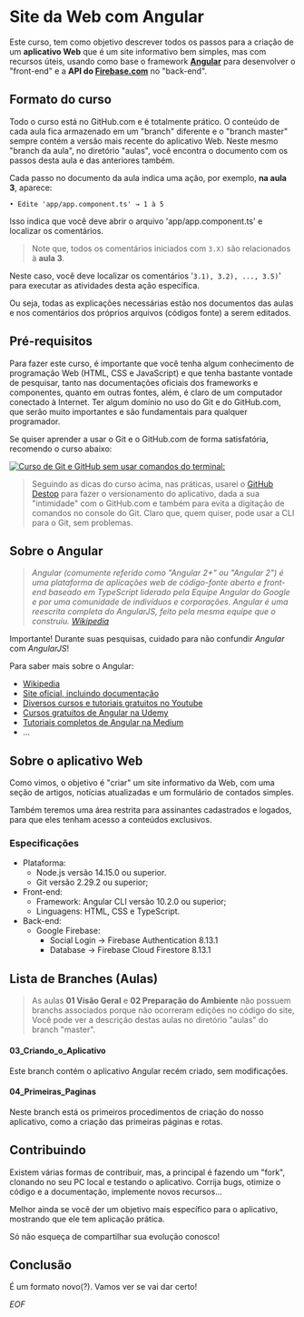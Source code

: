 # Site da Web com Angular

Este curso, tem como objetivo descrever todos os passos para a criação de um **aplicativo Web** que é um site informativo bem simples, mas com recursos úteis, usando como base o framework **[Angular](https://angular.io/)** para desenvolver o "front-end" e a **API do [Firebase.com](https://firebase.com/)** no "back-end".

## Formato do curso

Todo o curso está no GitHub.com e é totalmente prático. O conteúdo de cada aula fica armazenado em um "branch" diferente e o "branch master" sempre contém a versão mais recente do aplicativo Web. Neste mesmo "branch da aula", no diretório "aulas", você encontra o documento com os passos desta aula e das anteriores também.

Cada passo no documento da aula indica uma ação, por exemplo, **na aula 3**, aparece:

```• Edite 'app/app.component.ts' → 1 à 5```

Isso indica que você deve abrir o arquivo 'app/app.component.ts' e localizar os comentários. 

> Note que, todos os comentários iniciados com ``3.X)`` são relacionados à **aula 3**.

Neste caso, você deve localizar os comentários '`3.1), 3.2), ..., 3.5)`' para executar as atividades desta ação específica.

Ou seja, todas as explicações necessárias estão nos documentos das aulas e nos comentários dos próprios arquivos (códigos fonte) a serem editados.

## Pré-requisitos

Para fazer este curso, é importante que você tenha algum conhecimento de programação Web (HTML, CSS e JavaScript) e que tenha bastante vontade de pesquisar, tanto nas documentações oficiais dos frameworks e componentes, quanto em outras fontes, além, é claro de um computador conectado à Internet. Ter algum domínio no uso do Git e do GitHub.com, que serão muito importantes e são fundamentais para qualquer programador.

Se quiser aprender a usar o Git e o GitHub.com de forma satisfatória, recomendo o curso abaixo:

[![Curso de Git e GitHub sem usar comandos do terminal: ](https://lh5.googleusercontent.com/hImN-LhhdbiXvsM9Ed5fRLU2KW-74iGS0bH-Qqf2gkVG1OFA5IzcTM_UBgwLKh54aFCqS236OqlgjB7WaRIruBFJQAPQNByuoScHaIR-va2820P5hGp0=w1280)](https://www.youtube.com/playlist?list=PLHz_AreHm4dm7ZULPAmadvNhH6vk9oNZA)

> Seguindo as dicas do curso acima, nas práticas, usarei o [GitHub Destop](https://desktop.github.com/) para fazer o versionamento do aplicativo, dada a sua "intimidade" com o GitHub.com e também para evita a digitação de comandos no console do Git. Claro que, quem quiser, pode usar a CLI para o Git, sem problemas.

## Sobre o Angular

> *Angular (comumente referido como "Angular 2+" ou "Angular 2") é uma plataforma de aplicações web de código-fonte aberto e front-end baseado em TypeScript liderado pela Equipe Angular do Google e por uma comunidade de indivíduos e corporações. Angular é uma reescrita completa do AngularJS, feito pela mesma equipe que o construiu. [Wikipedia](https://pt.wikipedia.org/wiki/Angular_%28framework%29)*

Importante! Durante suas pesquisas, cuidado para não confundir *Angular* com *AngularJS*!

Para saber mais sobre o Angular:

 - [Wikipedia](https://pt.wikipedia.org/wiki/Angular_%28framework%29)
 - [Site oficial, incluindo documentação](https://angular.io/)
 - [Diversos cursos e tutoriais gratuitos no Youtube](https://www.youtube.com/results?search_query=criando%20Sites%20com%20Angular)
 - [Cursos gratuitos de Angular na Udemy](https://www.udemy.com/courses/search/?price=price-free&q=angular&sort=relevance&src=ukw)
 - [Tutoriais completos de Angular na Medium](https://medium.com/search?q=Angular)
 - ...

## Sobre o aplicativo Web

Como vimos, o objetivo é "criar" um site informativo da Web, com uma seção de artigos, notícias atualizadas e um formulário de contados simples.

Também teremos uma área restrita para assinantes cadastrados e logados, para que eles tenham acesso a conteúdos exclusivos.

### Especificações
- Plataforma:
	- Node.js versão 14.15.0 ou superior.
	- Git versão 2.29.2 ou superior;
- Front-end:
	- Framework: Angular CLI versão 10.2.0 ou superior;
	- Linguagens: HTML, CSS e TypeScript.
- Back-end:
	- Google Firebase:
		- Social Login → Firebase Authentication 8.13.1
		- Database → Firebase Cloud Firestore 8.13.1

## Lista de Branches (Aulas)

> As aulas **01 Visão Geral** e **02 Preparação do Ambiente** não possuem branchs associados porque não ocorreram edições no código do site, Você pode ver a descrição destas aulas no diretório "aulas" do branch "master".

#### 03_Criando_o_Aplicativo

Este branch contém o aplicativo Angular recém criado, sem modificações.

#### 04_Primeiras_Paginas

Neste branch está os primeiros procedimentos de criação do nosso aplicativo, como a criação das primeiras páginas e rotas.

## Contribuindo

Existem várias formas de contribuir, mas, a principal é fazendo um "fork", clonando no seu PC local e testando o aplicativo. Corrija bugs, otimize o código e a documentação, implemente novos recursos...

Melhor ainda se você der um objetivo mais específico para o aplicativo, mostrando que ele tem aplicação prática.

Só não esqueça de compartilhar sua evolução conosco!

## Conclusão

É um formato novo(?). Vamos ver se vai dar certo!

_EOF_